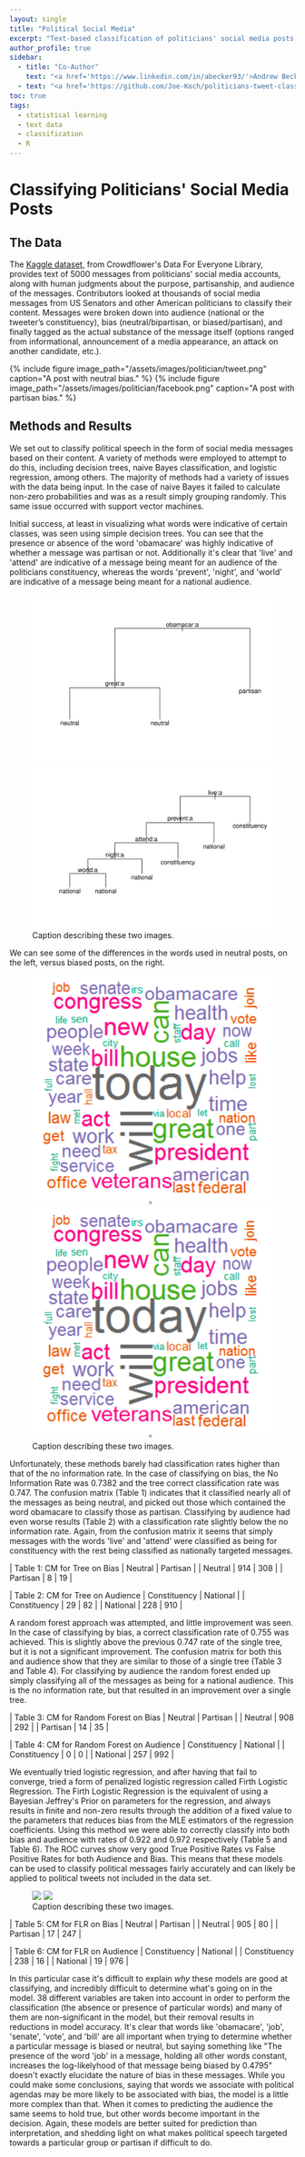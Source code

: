 ```yaml
---
layout: single
title: "Political Social Media"
excerpt: "Text-based classification of politicians' social media posts."
author_profile: true
sidebar:
  - title: "Co-Author"
    text: "<a href='https://www.linkedin.com/in/abecker93/'>Andrew Becker</a>"
  - text: "<a href='https://github.com/Joe-Koch/politicians-tweet-classifier/blob/master/text_modeling.R'>View the project's code</a>"
toc: true
tags:
  - statistical learning
  - text data
  - classification
  - R
---
```

<script type="text/x-mathjax-config">
  MathJax.Hub.Config({
    tex2jax: {
      inlineMath: [ ['$','$'], ["\\(","\\)"] ],
      processEscapes: true
    }
  });
</script>
<script src='https://cdnjs.cloudflare.com/ajax/libs/mathjax/2.7.5/MathJax.js?config=TeX-MML-AM_CHTML' async></script>

# Classifying Politicians' Social Media Posts

## The Data
The [Kaggle dataset,](https://www.kaggle.com/crowdflower/political-social-media-posts/home) from Crowdflower's Data For Everyone Library, provides text of 5000 messages from politicians' social media accounts, along with human judgments about the purpose, partisanship, and audience of the messages. Contributors looked at thousands of social media messages from US Senators and other American politicians to classify their content. Messages were broken down into audience (national or the tweeter’s constituency), bias (neutral/bipartisan, or biased/partisan), and finally tagged as the actual substance of the message itself (options ranged from informational, announcement of a media appearance, an attack on another candidate, etc.). 

{% include figure image_path="/assets/images/politician/tweet.png" caption="A post with neutral bias." %}
{% include figure image_path="/assets/images/politician/facebook.png" caption="A post with partisan bias." %}

## Methods and Results

We set out to classify political speech in the form of social media messages based on their content. A variety of methods were employed to attempt to do this, including decision trees, naive Bayes classification, and logistic regression, among others. The majority of methods had a variety of issues with the data being input. In the case of naive Bayes it failed to calculate non-zero probabilities and was as a result simply grouping randomly. This same issue occurred with support vector machines.

Initial success, at least in visualizing what words were indicative of certain classes, was seen using simple decision trees. You can see that the presence or absence of the word 'obamacare' was highly indicative of whether a message was partisan or not. Additionally it's clear that 'live' and 'attend' are indicative of a message being meant for an audience of the politicians constituency, whereas the words 'prevent', 'night', and 'world' are indicative of a message being meant for a national audience.

<figure class="half">
    <a href="/assets/images/politician/trees-1-1.png"><img src="/assets/images/politician/trees-1-1.png"></a>
    <a href="/assets/images/politician/trees-2-1.png"><img src="/assets/images/politician/trees-2-1.png"></a>
    <figcaption>Caption describing these two images.</figcaption>
</figure>

We can see some of the differences in the words used in neutral posts, on the left, versus biased posts, on the right.

<figure class="half">
    <a href="/assets/images/politician/neutral-cloud.png"><img src="/assets/images/politician/neutral-cloud.png"></a>
    <a href="/assets/images/politician/neutral-cloud.png"><img src="/assets/images/politician/neutral-cloud.png"></a>
    <figcaption>Caption describing these two images.</figcaption>
</figure>

Unfortunately, these methods barely had classification rates higher than that of the no information rate. In the case of classifying on bias, the No Information Rate was $0.7382$ and the tree correct classification rate was $0.747$. The confusion matrix (Table 1) indicates that it classified nearly all of the messages as being neutral, and picked out those which contained the word obamacare to classify those as partisan. Classifying by audience had even worse results (Table 2) with a classification rate slightly below the no information rate. Again, from the confusion matrix it seems that simply messages with the words 'live' and 'attend' were classified as being for constituency with the rest being classified as nationally targeted messages.


| Table 1: CM for Tree on Bias | Neutral | Partisan |
| Neutral | 914 | 308 |
| Partisan | 8 | 19 |

| Table 2: CM for Tree on Audience | Constituency | National |
| Constituency | 29 | 82 |
| National | 228 | 910 |

A random forest approach was attempted, and little improvement was seen. In the case of classifying by bias, a correct classification rate of $0.755$ was achieved. This is slightly above the previous $0.747$ rate of the single tree, but it is not a significant improvement. The confusion matrix for both this and audience show that they are similar to those of a single tree (Table 3 and Table 4). For classifying by audience the random forest ended up simply classifying all of the messages as being for a national audience. This is the no information rate, but that resulted in an improvement over a single tree.

| Table 3: CM for Random Forest on Bias | Neutral | Partisan |
| Neutral | 908 | 292 |
| Partisan | 14 | 35 |

| Table 4: CM for Random Forest on Audience | Constituency | National |
| Constituency | 0 | 0 |
| National | 257 | 992 |

We eventually tried logistic regression, and after having that fail to converge, tried a form of penalized logistic regression called Firth Logistic Regression. The Firth Logistic Regression is the equivalent of using a Bayesian Jeffrey's Prior on parameters for the regression, and always results in finite and non-zero results through the addition of a fixed value to the parameters that reduces bias from the MLE estimators of the regression coefficients. Using this method we were able to correctly classify into both bias and audience with rates of $0.922$ and $0.972$ respectively (Table 5 and Table 6). The ROC curves show very good True Positive Rates vs False Positive Rates for both Audience and Bias. This means that these models can be used to classify political messages fairly accurately and can likely be applied to political tweets not included in the data set.

<figure class="half">
    <a href="/assets/images/politician/ROC-1-1.png"><img src="/assets/images/politician/ROC-1-1.png"></a>
    <a href="/assets/images/politician/ROC-2-1.png"><img src="/assets/images/politician/ROC-2-1.png"></a>
    <figcaption>Caption describing these two images.</figcaption>
</figure>

| Table 5: CM for FLR on Bias | Neutral | Partisan |
| Neutral | 905 | 80 |
| Partisan | 17 | 247 |

| Table 6: CM for FLR on Audience | Constituency | National |
| Constituency | 238 | 16 |
| National | 19 | 976 |

In this particular case it's difficult to explain _why_ these models are good at classifying, and incredibly difficult to determine what's going on in the model. 38 different variables are taken into account in order to perform the classification (the absence or presence of particular words) and many of them are non-significant in the model, but their removal results in reductions in model accuracy. It's clear that words like 'obamacare', 'job', 'senate', 'vote', and 'bill' are all important when trying to determine whether a particular message is biased or neutral, but saying something like "The presence of the word 'job' in a message, holding all other words constant, increases the log-likelyhood of that message being biased by $0.4795$" doesn't exactly elucidate the nature of bias in these messages. While you could make some conclusions, saying that words we associate with political agendas may be more likely to be associated with bias, the model is a little more complex than that. When it comes to predicting the audience the same seems to hold true, but other words become important in the decision. Again, these models are better suited for prediction than interpretation, and shedding light on what makes political speech targeted towards a particular group or partisan if difficult to do.

